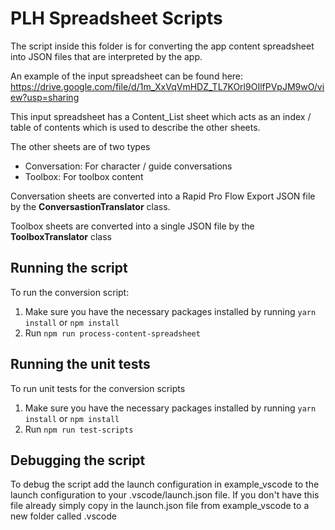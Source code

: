 # PLH Spreadsheet Scripts

The script inside this folder is for converting the app content spreadsheet into JSON files that are interpreted by the app.

An example of the input spreadsheet can be found here: https://drive.google.com/file/d/1m_XxVqVmHDZ_TL7KOrl9OIlfPVpJM9wO/view?usp=sharing

This input spreadsheet has a Content_List sheet which acts as an index / table of contents which is used to describe the other sheets.

The other sheets are of two types
- Conversation: For character / guide conversations
- Toolbox: For toolbox content

Conversation sheets are converted into a Rapid Pro Flow Export JSON file by the **ConversastionTranslator** class.

Toolbox sheets are converted into a single JSON file by the **ToolboxTranslator** class

## Running the script
To run the conversion script:
1. Make sure you have the necessary packages installed by running ```yarn install``` or ```npm install```
2. Run ```npm run process-content-spreadsheet```

## Running the unit tests
To run unit tests for the conversion scripts 
1. Make sure you have the necessary packages installed by running ```yarn install``` or ```npm install```
2. Run ```npm run test-scripts```

## Debugging the script
To debug the script add the launch configuration in example_vscode to the launch configuration to your .vscode/launch.json file.
If you don't have this file already simply copy in the launch.json file from example_vscode to a new folder called .vscode